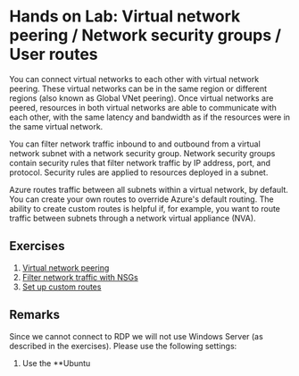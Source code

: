 # Hands on Lab: Virtual network peering / Network security groups / User routes

You can connect virtual networks to each other with virtual network peering. These virtual networks can be in the same region or different regions (also known as Global VNet peering). Once virtual networks are peered, resources in both virtual networks are able to communicate with each other, with the same latency and bandwidth as if the resources were in the same virtual network. 

You can filter network traffic inbound to and outbound from a virtual network subnet with a network security group. Network security groups contain security rules that filter network traffic by IP address, port, and protocol. Security rules are applied to resources deployed in a subnet. 

Azure routes traffic between all subnets within a virtual network, by default. You can create your own routes to override Azure's default routing. The ability to create custom routes is helpful if, for example, you want to route traffic between subnets through a network virtual appliance (NVA).

## Exercises

1. [Virtual network peering](tutorial-connect-virtual-networks-portal.md)
2. [Filter network traffic with NSGs](tutorial-filter-network-traffic.md) 
3. [Set up custom routes](tutorial-create-route-table-portal.md)

## Remarks

Since we cannot connect to RDP we will not use Windows Server (as described in the exercises). Please use the following settings:

1. Use the **Ubuntu 
